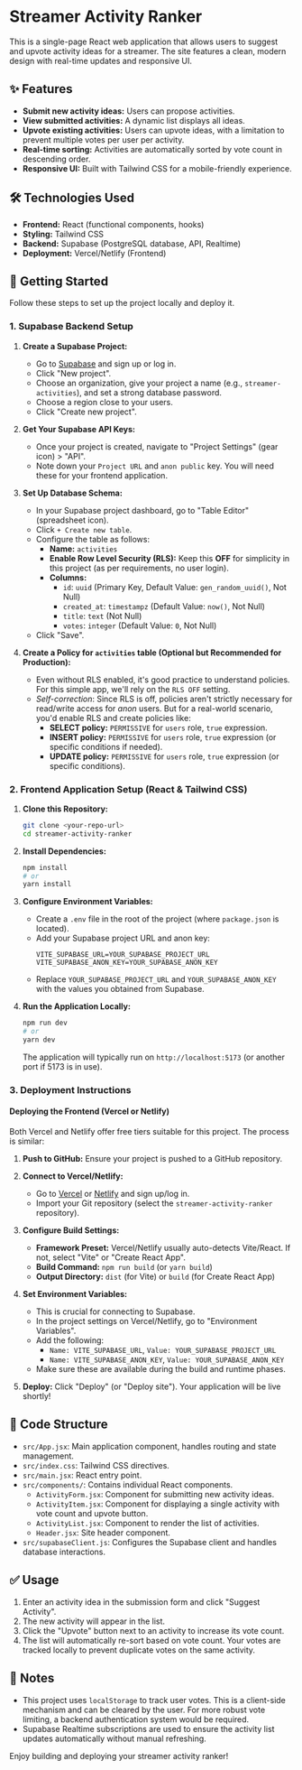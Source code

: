 # Streamer Activity Ranker

This is a single-page React web application that allows users to suggest and upvote activity ideas for a streamer. The site features a clean, modern design with real-time updates and responsive UI.

## ✨ Features

*   **Submit new activity ideas:** Users can propose activities.
*   **View submitted activities:** A dynamic list displays all ideas.
*   **Upvote existing activities:** Users can upvote ideas, with a limitation to prevent multiple votes per user per activity.
*   **Real-time sorting:** Activities are automatically sorted by vote count in descending order.
*   **Responsive UI:** Built with Tailwind CSS for a mobile-friendly experience.

## 🛠️ Technologies Used

*   **Frontend:** React (functional components, hooks)
*   **Styling:** Tailwind CSS
*   **Backend:** Supabase (PostgreSQL database, API, Realtime)
*   **Deployment:** Vercel/Netlify (Frontend)

## 🚀 Getting Started

Follow these steps to set up the project locally and deploy it.

### 1. Supabase Backend Setup

1.  **Create a Supabase Project:**
    *   Go to [Supabase](https://app.supabase.com/) and sign up or log in.
    *   Click "New project".
    *   Choose an organization, give your project a name (e.g., `streamer-activities`), and set a strong database password.
    *   Choose a region close to your users.
    *   Click "Create new project".

2.  **Get Your Supabase API Keys:**
    *   Once your project is created, navigate to "Project Settings" (gear icon) > "API".
    *   Note down your `Project URL` and `anon public` key. You will need these for your frontend application.

3.  **Set Up Database Schema:**
    *   In your Supabase project dashboard, go to "Table Editor" (spreadsheet icon).
    *   Click `+ Create new table`.
    *   Configure the table as follows:
        *   **Name:** `activities`
        *   **Enable Row Level Security (RLS):** Keep this **OFF** for simplicity in this project (as per requirements, no user login).
        *   **Columns:**
            *   `id`: `uuid` (Primary Key, Default Value: `gen_random_uuid()`, Not Null)
            *   `created_at`: `timestampz` (Default Value: `now()`, Not Null)
            *   `title`: `text` (Not Null)
            *   `votes`: `integer` (Default Value: `0`, Not Null)
    *   Click "Save".

4.  **Create a Policy for `activities` table (Optional but Recommended for Production):**
    *   Even without RLS enabled, it's good practice to understand policies. For this simple app, we'll rely on the `RLS OFF` setting.
    *   *Self-correction*: Since RLS is off, policies aren't strictly necessary for read/write access for *anon* users. But for a real-world scenario, you'd enable RLS and create policies like:
        *   **SELECT policy:** `PERMISSIVE` for `users` role, `true` expression.
        *   **INSERT policy:** `PERMISSIVE` for `users` role, `true` expression (or specific conditions if needed).
        *   **UPDATE policy:** `PERMISSIVE` for `users` role, `true` expression (or specific conditions).

### 2. Frontend Application Setup (React & Tailwind CSS)

1.  **Clone this Repository:**
    ```bash
    git clone <your-repo-url>
    cd streamer-activity-ranker
    ```

2.  **Install Dependencies:**
    ```bash
    npm install
    # or
    yarn install
    ```

3.  **Configure Environment Variables:**
    *   Create a `.env` file in the root of the project (where `package.json` is located).
    *   Add your Supabase project URL and anon key:
        ```
        VITE_SUPABASE_URL=YOUR_SUPABASE_PROJECT_URL
        VITE_SUPABASE_ANON_KEY=YOUR_SUPABASE_ANON_KEY
        ```
    *   Replace `YOUR_SUPABASE_PROJECT_URL` and `YOUR_SUPABASE_ANON_KEY` with the values you obtained from Supabase.

4.  **Run the Application Locally:**
    ```bash
    npm run dev
    # or
    yarn dev
    ```
    The application will typically run on `http://localhost:5173` (or another port if 5173 is in use).

### 3. Deployment Instructions

#### Deploying the Frontend (Vercel or Netlify)

Both Vercel and Netlify offer free tiers suitable for this project. The process is similar:

1.  **Push to GitHub:** Ensure your project is pushed to a GitHub repository.

2.  **Connect to Vercel/Netlify:**
    *   Go to [Vercel](https://vercel.com/) or [Netlify](https://www.netlify.com/) and sign up/log in.
    *   Import your Git repository (select the `streamer-activity-ranker` repository).

3.  **Configure Build Settings:**
    *   **Framework Preset:** Vercel/Netlify usually auto-detects Vite/React. If not, select "Vite" or "Create React App".
    *   **Build Command:** `npm run build` (or `yarn build`)
    *   **Output Directory:** `dist` (for Vite) or `build` (for Create React App)

4.  **Set Environment Variables:**
    *   This is crucial for connecting to Supabase.
    *   In the project settings on Vercel/Netlify, go to "Environment Variables".
    *   Add the following:
        *   `Name: VITE_SUPABASE_URL`, `Value: YOUR_SUPABASE_PROJECT_URL`
        *   `Name: VITE_SUPABASE_ANON_KEY`, `Value: YOUR_SUPABASE_ANON_KEY`
    *   Make sure these are available during the build and runtime phases.

5.  **Deploy:** Click "Deploy" (or "Deploy site"). Your application will be live shortly!

## 📄 Code Structure

*   `src/App.jsx`: Main application component, handles routing and state management.
*   `src/index.css`: Tailwind CSS directives.
*   `src/main.jsx`: React entry point.
*   `src/components/`: Contains individual React components.
    *   `ActivityForm.jsx`: Component for submitting new activity ideas.
    *   `ActivityItem.jsx`: Component for displaying a single activity with vote count and upvote button.
    *   `ActivityList.jsx`: Component to render the list of activities.
    *   `Header.jsx`: Site header component.
*   `src/supabaseClient.js`: Configures the Supabase client and handles database interactions.

## ✅ Usage

1.  Enter an activity idea in the submission form and click "Suggest Activity".
2.  The new activity will appear in the list.
3.  Click the "Upvote" button next to an activity to increase its vote count.
4.  The list will automatically re-sort based on vote count. Your votes are tracked locally to prevent duplicate votes on the same activity.

## 📝 Notes

*   This project uses `localStorage` to track user votes. This is a client-side mechanism and can be cleared by the user. For more robust vote limiting, a backend authentication system would be required.
*   Supabase Realtime subscriptions are used to ensure the activity list updates automatically without manual refreshing.

Enjoy building and deploying your streamer activity ranker! 

